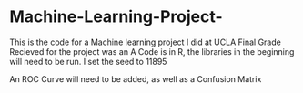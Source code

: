 # Machine-Learning-Project-
This is the code for a Machine learning project I did at UCLA 
Final Grade Recieved for the project was an A
Code is in R, the libraries in the beginning will need to be run.
I set the seed to 11895

An ROC Curve will need to be added, as well as a Confusion Matrix
